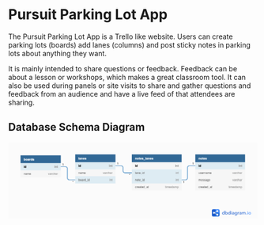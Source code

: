 # Pursuit Parking Lot App

The Pursuit Parking Lot App is a Trello like website. Users can create parking lots (boards) add lanes (columns) and post sticky notes in parking lots about anything they want.

It is mainly intended to share questions or feedback. Feedback can be about a lesson or workshops, which makes a great classroom tool. It can also be used during panels or site visits to share and gather questions and feedback from an audience and have a live feed of that attendees are sharing. 

## Database Schema Diagram
![parking lot db schema diagram](./docs/assets/parking-lot-db-diagram.png)
